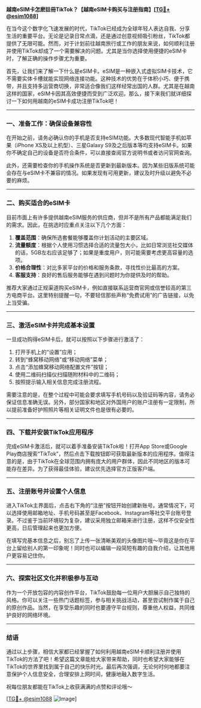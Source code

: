 **越南eSIM卡怎麽註冊TikTok？【越南eSIM卡购买与注册指南】[[TG💪+ @esim1088](https://t.me/s/esim1088)]**

在当今这个数字化飞速发展的时代，TikTok已经成为全球年轻人表达自我、分享生活的重要平台。无论是记录日常点滴，还是通过创意视频吸引粉丝，TikTok都提供了无限可能。然而，对于计划前往越南旅行或工作的朋友来说，如何顺利注册并使用TikTok却成了一个需要解决的问题。尤其是当你选择使用便捷的eSIM卡时，了解正确的操作步骤尤为重要。

首先，让我们来了解一下什么是eSIM卡。eSIM是一种嵌入式虚拟SIM卡技术，它不需要实体卡槽就能实现网络连接功能。这种技术的优势在于体积小巧、便于携带，并且支持多运营商切换，非常适合像我们这样经常出国的人群。尤其是在越南这样的国家，eSIM卡因其高效便捷而受到广泛欢迎。那么，接下来我们就详细探讨一下如何用越南的eSIM卡成功注册TikTok吧！

---

### 一、准备工作：确保设备兼容性

在开始之前，请务必确认你的手机是否支持eSIM功能。大多数现代智能手机如苹果（iPhone XS及以上机型）、三星Galaxy S9及之后版本等均支持eSIM卡。如果你不确定自己的设备是否符合条件，可以直接查阅官方说明书或者访问官网查询。

此外，还需要检查你的手机操作系统是否更新到最新版本。因为某些旧版系统可能会存在与eSIM卡不兼容的情况。如果发现有可用更新，建议及时升级以避免不必要的麻烦。

---

### 二、购买适合的eSIM卡

目前市面上有许多提供越南eSIM服务的供应商，但并不是所有产品都能满足我们的需求。因此，在挑选时应重点关注以下几个方面：

1. **覆盖范围**：确保所选套餐能够覆盖你计划活动的主要区域。
2. **流量额度**：根据个人使用习惯选择合适的流量包大小，比如日常浏览社交媒体的话，5GB左右应该足够了；如果是重度用户，则可能需要考虑更高容量的选项。
3. **价格合理性**：对比多家平台的价格和服务条款，寻找性价比最高的方案。
4. **客服支持**：良好的售后服务能够在遇到问题时为你提供及时的帮助。

推荐大家通过正规渠道购买eSIM卡，例如直接联系运营商官网或信誉较高的第三方电商平台。这里特别提醒一句，不要轻信那些声称“免费试用”的广告链接，以免上当受骗。

---

### 三、激活eSIM卡并完成基本设置

一旦成功购得eSIM卡后，就可以按照以下步骤进行激活了：

1. 打开手机上的“设置”应用；
2. 转到“蜂窝移动网络”或“移动网络”菜单；
3. 点击“添加蜂窝移动网络配置文件”按钮；
4. 使用二维码扫描仪扫描随附材料中的二维码；
5. 按照提示输入相关信息完成注册流程。

需要注意的是，在整个过程中可能会要求填写手机号码以及验证码等内容，请务必保证信息准确无误。另外，部分国家和地区对外国用户的账户注册有一定限制，所以提前准备好护照照片等相关证明文件也是很有必要的。

---

### 四、下载并安装TikTok应用程序

完成eSIM卡激活后，就可以着手准备安装TikTok啦！打开App Store或Google Play商店搜索“TikTok”，然后点击下载按钮即可获取最新版本的应用程序。值得注意的是，由于TikTok在全球范围内拥有庞大的用户群体，因此不同地区的版本可能存在差异。为了获得最佳体验，建议优先选择官方正版客户端。

---

### 五、注册账号并设置个人信息

进入TikTok主界面后，点击右下角的“注册”按钮开始创建新账号。通常情况下，可以选择使用邮箱地址、手机号码甚至是Facebook、Instagram等社交平台账号登录。不过鉴于当前环境较为复杂，建议采用独立邮箱来进行注册，这样不仅安全性更高，日后管理起来也更加方便。

在填写完基本信息之后，别忘了上传一张清晰美观的头像图片哦～毕竟这是你在平台上留给别人的第一印象呢！同时也可以编辑一段简短有趣的自我介绍，让其他用户更容易记住你。

---

### 六、探索社区文化并积极参与互动

作为一个开放包容的内容创作平台，TikTok鼓励每一位用户大胆展示自己独特的风格。你可以关注一些热门话题标签，参与相关挑战活动，甚至尝试制作属于自己的原创作品。当然，在享受乐趣的同时也要遵守平台规则，尊重他人权益，共同维护良好的网络环境。

---

### 结语

通过以上步骤，相信大家都已经掌握了如何利用越南eSIM卡顺利注册并使用TikTok的方法了吧！希望这篇文章能给大家带来帮助，同时也希望大家能够在TikTok的世界里找到属于自己的快乐时光。最后再次强调，无论何时何地都要注意保护个人信息安全，合理安排上网时间，健康地融入数字生活。

祝每位朋友都能在TikTok上收获满满的点赞和评论哦～ 

[[TG💪+ @esim1088](https://t.me/s/esim1088) ![Image](https://i.postimg.cc/4NQfJmqS/Snipaste-2025-05-13-00-14-12.png)]